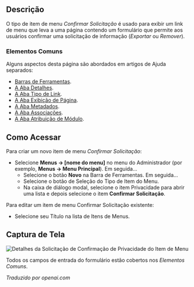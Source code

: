 <!-- Filename: Help4.x:Menu_Item:_Confirm_Request  / Display title: Item do Menu: Confirmar Solicitação -->

## Descrição

O tipo de item de menu *Confirmar Solicitação* é usado para exibir um link de menu que leva a uma página contendo um formulário que permite aos usuários confirmar uma solicitação de informação (*Exportar* ou *Remover*).

### Elementos Comuns

Alguns aspectos desta página são abordados em artigos de Ajuda separados:

* [Barras de Ferramentas](jdocmanual?article=help/common-elements/toolbars).
* [A Aba Detalhes](jdocmanual?article=help/menu-items-common/menu-item-details).
* [A Aba Tipo de Link](jdocmanual?article=help/menu-items-common/menu-item-link-type).
* [A Aba Exibição de Página](jdocmanual?article=help/menu-items-common/menu-item-page-display).
* [A Aba Metadados](jdocmanual?article=help/menu-items-common/menu-item-metadata).
* [A Aba Associações](jdocmanual?article=help/common-elements/edit-associations).
* [A Aba Atribuição de Módulo](jdocmanual?article=help/menu-items-common/menu-item-module-assignment).

## Como Acessar

Para criar um novo item de menu *Confirmar Solicitação*:

- Selecione **Menus → \[nome do menu\]** no menu do Administrador
  (por exemplo, **Menus → Menu Principal**). Em seguida...
  - Selecione o botão **Novo** na Barra de Ferramentas. Em seguida...
  - Selecione o botão de Seleção do Tipo de Item do Menu.
  - Na caixa de diálogo modal, selecione o item Privacidade para abrir uma lista e depois
    selecione o item **Confirmar Solicitação**.

Para editar um item de menu Confirmar Solicitação existente:

- Selecione seu Título na lista de Itens de Menus.


## Captura de Tela

![Detalhes da Solicitação de Confirmação de Privacidade do Item de Menu](../../../ptbr/images/menu-items/privacy-confirm-request-details-tab.png)

Todos os campos de entrada do formulário estão cobertos nos *Elementos Comuns*.

*Traduzido por openai.com*

